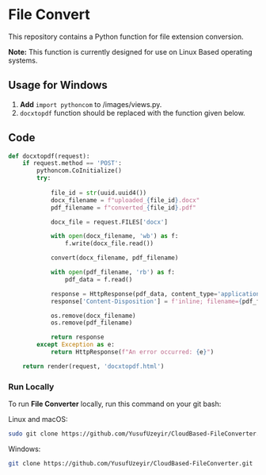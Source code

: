 # File Convert

This repository contains a Python function for file extension conversion.

**Note:** This function is currently designed for use on Linux Based operating systems.

## Usage for Windows

1. **Add** `import pythoncom` to /images/views.py.
2. `docxtopdf` function should be replaced with the function given below.
## Code

```python
def docxtopdf(request):
    if request.method == 'POST':
        pythoncom.CoInitialize()  
        try:
            
            file_id = str(uuid.uuid4())
            docx_filename = f"uploaded_{file_id}.docx" 
            pdf_filename = f"converted_{file_id}.pdf"

            docx_file = request.FILES['docx']

            with open(docx_filename, 'wb') as f:
                f.write(docx_file.read())

            convert(docx_filename, pdf_filename)  

            with open(pdf_filename, 'rb') as f:
                pdf_data = f.read()

            response = HttpResponse(pdf_data, content_type='application/pdf')
            response['Content-Disposition'] = f'inline; filename={pdf_filename}'

            os.remove(docx_filename)
            os.remove(pdf_filename)

            return response
        except Exception as e:
            return HttpResponse(f"An error occurred: {e}")

    return render(request, 'docxtopdf.html')
```

### Run Locally

To run **File Converter** locally, run this command on your git bash:

Linux and macOS:

```bash
sudo git clone https://github.com/YusufUzeyir/CloudBased-FileConverter.git
```

Windows:

```bash
git clone https://github.com/YusufUzeyir/CloudBased-FileConverter.git
```


